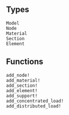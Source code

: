 ## Types

```@docs
Model
Node
Material
Section
Element
```

## Functions

```@docs
add_node!
add_material!
add_section!
add_element!
add_support!
add_concentrated_load!
add_distributed_load!
```